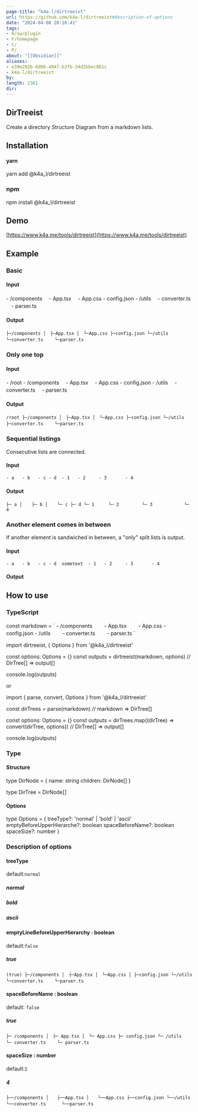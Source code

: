 ```yaml
---
page-title: "k4a-l/dirtreeist"
url: https://github.com/k4a-l/dirtreeist#description-of-options
date: "2024-04-08 20:10:41"
tags: 
- A/sw/plugin
- F/homepage
- C/
- P/
about: "[[Obsidian]]"
aliases: 
- e39e292b-6d06-4947-b3fb-34d2bbec861c
- k4a-l/dirtreeist
by: 
length: 2361
dir: 
---
```


## DirTreeist

[](https://github.com/k4a-l/dirtreeist#dirtreeist)

Create a directory Structure Diagram from a markdown lists.

## Installation

[](https://github.com/k4a-l/dirtreeist#installation)

#### yarn

[](https://github.com/k4a-l/dirtreeist#yarn)

yarn add @k4a\_l/dirtreeist

### npm

[](https://github.com/k4a-l/dirtreeist#npm)

npm install @k4a\_l/dirtreeist

## Demo

[](https://github.com/k4a-l/dirtreeist#demo)

[https://www.k4a.me/tools/dirtreeist](https://www.k4a.me/tools/dirtreeist)

## Example

[](https://github.com/k4a-l/dirtreeist#example)

### Basic

[](https://github.com/k4a-l/dirtreeist#basic)

#### Input

[](https://github.com/k4a-l/dirtreeist#input)

\- /components
  　- App.tsx
  　- App.css
\- config.json
\- /utils
  　- converter.ts
  　- parser.ts

#### Output

[](https://github.com/k4a-l/dirtreeist#output)

`├─/components │　├─App.tsx │　└─App.css ├─config.json └─/utils 　　└─converter.ts 　　└─parser.ts`

### Only one top

[](https://github.com/k4a-l/dirtreeist#only-one-top)

#### Input

[](https://github.com/k4a-l/dirtreeist#input-1)

\- /root
  \- /components
    　- App.tsx
    　- App.css
  \- config.json
  \- /utils
    　- converter.ts
    　- parser.ts

#### Output

[](https://github.com/k4a-l/dirtreeist#output-1)

`/root ├─/components │　├─App.tsx │　└─App.css ├─config.json └─/utils 　　├─converter.ts 　　└─parser.ts`

### Sequential listings

[](https://github.com/k4a-l/dirtreeist#sequential-listings)

Consecutive lists are connected.

#### Input

[](https://github.com/k4a-l/dirtreeist#input-2)

`- a   - b   - c - d  - 1   - 2     - 3       - 4`

#### Output

[](https://github.com/k4a-l/dirtreeist#output-2)

`├─ a │ 　 ├─ b │ 　 └─ c ├─ d └─ 1 　　 └─ 2 　　　　 └─ 3 　　　　　　 └─ 4`

### Another element comes in between

[](https://github.com/k4a-l/dirtreeist#another-element-comes-in-between)

If another element is sandwiched in between, a "only" split lists is output.

#### Input

[](https://github.com/k4a-l/dirtreeist#input-3)

`- a   - b   - c - d  sometext  - 1   - 2     - 3       - 4`

#### Output

[](https://github.com/k4a-l/dirtreeist#output-3)

## How to use

[](https://github.com/k4a-l/dirtreeist#how-to-use)

### TypeScript

[](https://github.com/k4a-l/dirtreeist#typescript)

const markdown \= \`
\- /components
　　- App.tsx
　　- App.css
\- config.json
\- /utils
　　- converter.ts
　　- parser.ts
\`

import dirtreeist, { Options } from '@k4a\_l/dirtreeist'

const options: Options \= {}
const outputs \= dirtreeist(markdown, options) // DirTree\[\] => output\[\]

console.log(outputs)

or

import { parse, convert, Options } from '@k4a\_l/dirtreeist'

const dirTrees \= parse(markdown) // markdown => DirTree\[\]

const options: Options \= {}
const outputs \= dirTrees.map((dirTree) \=> convert(dirTree, options)) // DirTree\[\] => output\[\]

console.log(outputs)

### Type

[](https://github.com/k4a-l/dirtreeist#type)

#### Structure

[](https://github.com/k4a-l/dirtreeist#structure)

type DirNode \= {
  name: string
  children: DirNode\[\]
}

type DirTree \= DirNode\[\]

#### Options

[](https://github.com/k4a-l/dirtreeist#options)

type Options \= {
  treeType?: 'normal' | 'bold' | 'ascii'
  emptyBeforeUpperHierarche?: boolean
  spaceBeforeName?: boolean
  spaceSize?: number
}

### Description of options

[](https://github.com/k4a-l/dirtreeist#description-of-options)

#### treeType

[](https://github.com/k4a-l/dirtreeist#treetype)

default:`normal`

##### normal

[](https://github.com/k4a-l/dirtreeist#normal)

##### bold

[](https://github.com/k4a-l/dirtreeist#bold)

##### ascii

[](https://github.com/k4a-l/dirtreeist#ascii)

#### emptyLineBeforeUpperHierarchy : boolean

[](https://github.com/k4a-l/dirtreeist#emptylinebeforeupperhierarchy--boolean)

default:`false`

##### true

[](https://github.com/k4a-l/dirtreeist#true)

`(true) ├─/components │　├─App.tsx │　└─App.css │ ├─config.json └─/utils 　　└─converter.ts 　　└─parser.ts`

#### spaceBeforeName : boolean

[](https://github.com/k4a-l/dirtreeist#spacebeforename--boolean)

default: `false`

##### true

[](https://github.com/k4a-l/dirtreeist#true-1)

`├─ /components │　├─ App.tsx │　└─ App.css ├─ config.json └─ /utils 　　└─ converter.ts 　　└─ parser.ts`

#### spaceSize : number

[](https://github.com/k4a-l/dirtreeist#spacesize--number)

default:`2`

##### 4

[](https://github.com/k4a-l/dirtreeist#4)

`├──/components │　　├──App.tsx │　　└──App.css ├──config.json └──/utils 　　　└──converter.ts 　　　└──parser.ts`